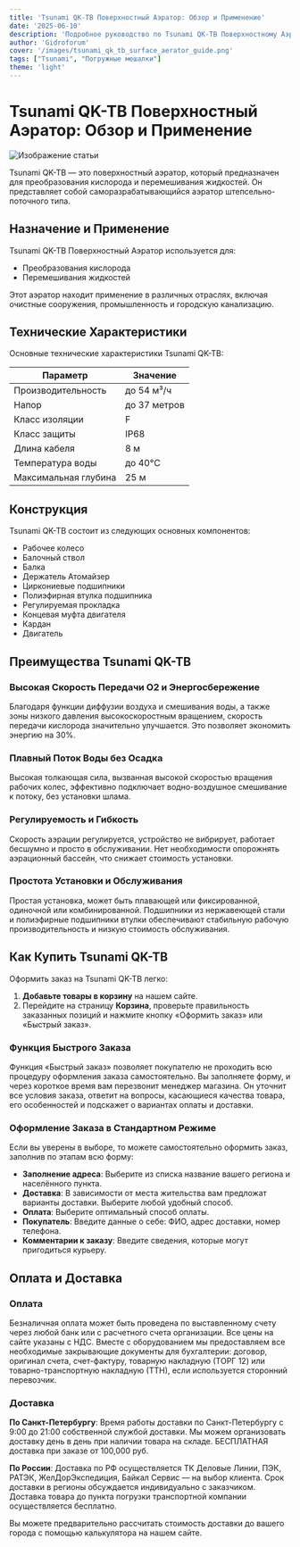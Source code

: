 ```yaml
---
title: 'Tsunami QK-TB Поверхностный Аэратор: Обзор и Применение'
date: '2025-06-10'
description: 'Подробное руководство по Tsunami QK-TB Поверхностному Аэратору, его техническим характеристикам, преимуществам и области применения.'
author: 'Gidroforum'
cover: '/images/tsunami_qk_tb_surface_aerator_guide.png'
tags: ["Tsunami", "Погружные мешалки"]
theme: 'light'
---
```

# Tsunami QK-TB Поверхностный Аэратор: Обзор и Применение

![Изображение статьи](/images/tsunami_qk_tb_surface_aerator_guide.94754605)

Tsunami QK-TB — это поверхностный аэратор, который предназначен для преобразования кислорода и перемешивания жидкостей. Он представляет собой саморазрабатывающийся аэратор штепсельно-поточного типа.

## Назначение и Применение

Tsunami QK-TB Поверхностный Аэратор используется для:

- Преобразования кислорода
- Перемешивания жидкостей

Этот аэратор находит применение в различных отраслях, включая очистные сооружения, промышленность и городскую канализацию.

## Технические Характеристики

Основные технические характеристики Tsunami QK-TB:

| Параметр                | Значение                          |
|-------------------------|-----------------------------------|
| Производительность      | до 54 м³/ч                        |
| Напор                   | до 37 метров                      |
| Класс изоляции          | F                                  |
| Класс защиты            | IP68                               |
| Длина кабеля             | 8 м                                |
| Температура воды         | до 40°C                            |
| Максимальная глубина    | 25 м                               |

## Конструкция

Tsunami QK-TB состоит из следующих основных компонентов:

- Рабочее колесо
- Балочный ствол
- Балка
- Держатель Атомайзер
- Циркониевые подшипники
- Полиэфирная втулка подшипника
- Регулируемая прокладка
- Концевая муфта двигателя
- Кардан
- Двигатель

## Преимущества Tsunami QK-TB

### Высокая Скорость Передачи O2 и Энергосбережение

Благодаря функции диффузии воздуха и смешивания воды, а также зоны низкого давления высокоскоростным вращением, скорость передачи кислорода значительно улучшается. Это позволяет экономить энергию на 30%.

### Плавный Поток Воды без Осадка

Высокая толкающая сила, вызванная высокой скоростью вращения рабочих колес, эффективно подключает водно-воздушное смешивание к потоку, без установки шлама.

### Регулируемость и Гибкость

Скорость аэрации регулируется, устройство не вибрирует, работает бесшумно и просто в обслуживании. Нет необходимости опорожнять аэрационный бассейн, что снижает стоимость установки.

### Простота Установки и Обслуживания

Простая установка, может быть плавающей или фиксированной, одиночной или комбинированной. Подшипники из нержавеющей стали и полиэфирные подшипники втулки обеспечивают стабильную рабочую производительность и низкую стоимость обслуживания.

## Как Купить Tsunami QK-TB

Оформить заказ на Tsunami QK-TB легко:

1. **Добавьте товары в корзину** на нашем сайте.
2. Перейдите на страницу **Корзина**, проверьте правильность заказанных позиций и нажмите кнопку «Оформить заказ» или «Быстрый заказ».

### Функция Быстрого Заказа

Функция «Быстрый заказ» позволяет покупателю не проходить всю процедуру оформления заказа самостоятельно. Вы заполняете форму, и через короткое время вам перезвонит менеджер магазина. Он уточнит все условия заказа, ответит на вопросы, касающиеся качества товара, его особенностей и подскажет о вариантах оплаты и доставки.

### Оформление Заказа в Стандартном Режиме

Если вы уверены в выборе, то можете самостоятельно оформить заказ, заполнив по этапам всю форму:

- **Заполнение адреса**: Выберите из списка название вашего региона и населённого пункта.
- **Доставка**: В зависимости от места жительства вам предложат варианты доставки. Выберите любой удобный способ.
- **Оплата**: Выберите оптимальный способ оплаты.
- **Покупатель**: Введите данные о себе: ФИО, адрес доставки, номер телефона.
- **Комментарии к заказу**: Введите сведения, которые могут пригодиться курьеру.

## Оплата и Доставка

### Оплата

Безналичная оплата может быть проведена по выставленному счету через любой банк или с расчетного счета организации. Все цены на сайте указаны с НДС. Вместе с оборудованием мы предоставляем все необходимые закрывающие документы для бухгалтерии: договор, оригинал счета, счет-фактуру, товарную накладную (ТОРГ 12) или товарно-транспортную накладную (ТТН), если используется сторонний перевозчик.

### Доставка

**По Санкт-Петербургу**: Время работы доставки по Санкт-Петербургу с 9:00 до 21:00 собственной службой доставки. Мы можем организовать доставку день в день при наличии товара на складе. БЕСПЛАТНАЯ доставка при заказе от 100,000 руб.

**По России**: Доставка по РФ осуществляется ТК Деловые Линии, ПЭК, РАТЭК, ЖелДорЭкспедиция, Байкал Сервис — на выбор клиента. Срок доставки в регионы обсуждается индивидуально с заказчиком. Доставка товара до пункта погрузки транспортной компании осуществляется бесплатно.

Вы можете предварительно рассчитать стоимость доставки до вашего города с помощью калькулятора на нашем сайте.